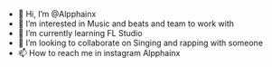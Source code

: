 - 👋 Hi, I’m @Alpphainx
- 👀 I’m interested in Music and beats and team to work with
- 🌱 I’m currently learning FL Studio
- 💞️ I’m looking to collaborate on Singing and rapping with someone
- 📫 How to reach me in instagram Alpphainx

<!---
Alpphainx/Alpphainx is a ✨ special ✨ repository because its `README.md` (this file) appears on your GitHub profile.
You can click the Preview link to take a look at your changes.
--->
